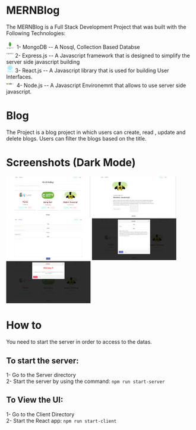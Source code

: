 # MERNBlog

The MERNBlog is a Full Stack Development Project that was built with the Following Technologies:

<img src="https://raw.githubusercontent.com/devicons/devicon/master/icons/mongodb/mongodb-original-wordmark.svg" alt="mongodb" width="20" height="20"/>&nbsp; 1- MongoDB -- A Nosql, Collection Based Databse <br/>
<img src="https://raw.githubusercontent.com/devicons/devicon/master/icons/express/express-original-wordmark.svg" alt="express" width="20" height="20"/>&nbsp;2- Express.js -- A Javascript framework that is designed to simplify the server side javascript building <br/>
<img src="https://raw.githubusercontent.com/devicons/devicon/master/icons/react/react-original-wordmark.svg" alt="react" width="20" height="20"/>&nbsp;3- React.js -- A Javascript library that is used for building User Interfaces. <br/>
<img src="https://github.com/devicons/devicon/blob/master/icons/nodejs/nodejs-original-wordmark.svg" title="NodeJS" alt="NodeJS" width="20" height="20"/>&nbsp; 4- Node.js -- A Javascript Environemnt that allows to use server side javascript. <br/>

# Blog

The Project is a blog project in which users can create, read , update and delete blogs. Users can filter the blogs based on the title.

# Screenshots (Dark Mode)
<img src="./Screenshots/MERN1.PNG" alt="MERN1" width = 45% height = 45%></img>
<img src="./Screenshots/MERN2.PNG" alt="MERN2" width = 45% height = 45%></img>
<img src="./Screenshots/MERN3.PNG" alt="MERN3" width = 45% height = 45%></img>
<img src="./Screenshots/MERN4.PNG" alt="MERN4" width = 45% height = 45%></img>
<img src="./Screenshots/MERN5.PNG" alt="MERN5" width = 45% height = 45%></img>

# How to 
You need to start the server in order to access to the datas.
## To start the server: <br/>
1- Go to the Server directory
<br/>
2- Start the server by using the command:
`npm run start-server`

## To View the UI:
1- Go to the Client Directory <br/> 
2- Start the React app: `npm run start-client`



